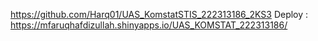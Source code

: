https://github.com/Harq01/UAS_KomstatSTIS_222313186_2KS3
Deploy : https://mfaruqhafdizullah.shinyapps.io/UAS_KOMSTAT_222313186/
